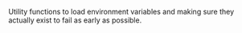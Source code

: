 Utility functions to load environment variables and making sure they actually exist to fail as early as possible.
